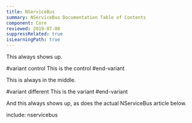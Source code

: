 ```yaml
---
title: NServiceBus
summary: NServiceBus Documentation Table of Contents
component: Core
reviewed: 2019-07-08
suppressRelated: true
isLearningPath: true
---
```


This always shows up.

#variant control
This is the control
#end-variant

This is always in the middle.

#variant different
This is the variant
#end-variant

And this always shows up, as does the actual NServiceBus article below.

include: nservicebus
